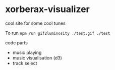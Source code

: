 # xorberax-visualizer
cool site for some cool tunes


To run
`npm run gif2luminosity ./test.gif ./test`



code parts

- music playing
- music visualisation (d3)
- track select